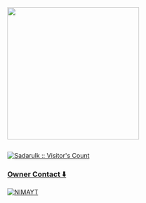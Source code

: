 
<a href = "#">
<img src = "https://telegra.ph/file/ca80ac72e58dc131fd32c.jpg"  height="300">
</img>

<p align="center">
  <a href="#"><img src="http://readme-typing-svg.herokuapp.com?color=fffff&center=true&vCenter=true&multiline=false&lines=SADARU-MD+WHATSAPP+BOT" alt="">
</p>

<img src="https://profile-counter.glitch.me/{Sadarulk}/count.svg" alt="Sadarulk :: Visitor's Count" />


<h3>Owner Contact ⬇️</h3>

[![NIMAYT](https://img.shields.io/badge/Sadaru-green?style=for-the-badge&logo=whatsapp&logoColor=white)](https://wa.me/+94701814946)
